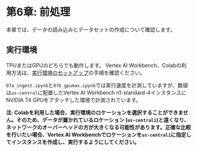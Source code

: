 # 第6章: 前処理
本章では、データの読み込みとデータセットの作成について確認します。

## 実行環境
TPUまたはGPUのどちらでも動作します。
Vertex AI Workbench、Colabの利用方法は、[実行環境のセットアップ](https://github.com/takumiohym/practical-ml-vision-book-ja/tree/main/environment_setup)の手順を確認ください。

`07a_ingest.ipynb`と`07b_gpumax.ipynb`では実行速度を計測していますが、数値は`us-central`に配置したVertex AI Workbench n1-standard-4インスタンスにNVIDIA T4 GPUをアタッチした環境で計測されています。

**注: Colabを利用した場合、実行環境のロケーションを選択することができません。そのため、データが置かれているロケーション (`us-central1`)と遠くなり、ネットワークのオーバーヘッドの方が大きくなる可能性があります。正確な比較を行いたい場合、Vertex AI Workbenchでロケーションを`us-central1`に指定してインスタンスを作成し、実行するようにしてください。**
